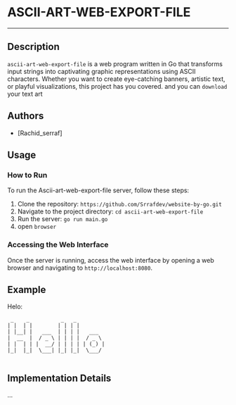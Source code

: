 # ASCII-ART-WEB-EXPORT-FILE
---
## Description

`ascii-art-web-export-file` is a web program written in Go that transforms input strings into captivating graphic representations using ASCII characters. Whether you want to create eye-catching banners, artistic text, or playful visualizations, this project has you covered. and you can `download` your text art

## Authors
- [Rachid_serraf]

## Usage

### How to Run
To run the Ascii-art-web-export-file server, follow these steps:

1. Clone the repository: `https://github.com/Srrafdev/website-by-go.git`
2. Navigate to the project directory: `cd ascii-art-web-export-file`
3. Run the server: `go run main.go`
4. open `browser`

### Accessing the Web Interface
Once the server is running, access the web interface by opening a web browser and navigating to `http://localhost:8080`.

## Example

Helo:
```
 _    _          _   _          
| |  | |        | | | |         
| |__| |   ___  | | | |   ___   
|  __  |  / _ \ | | | |  / _ \  
| |  | | |  __/ | | | | | (_) | 
|_|  |_|  \___| |_| |_|  \___/  
                                
```  


## Implementation Details
...

